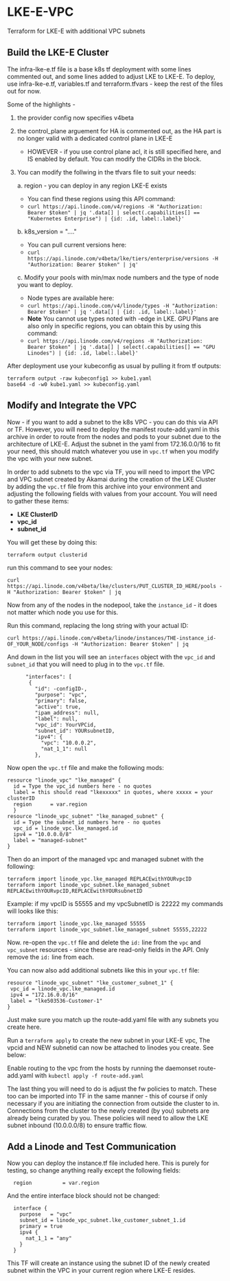 # LKE-E-VPC
Terraform for LKE-E with additional VPC subnets

## Build the LKE-E Cluster
The infra-lke-e.tf file is a base k8s tf deployment with some lines commented out, and some lines added to adjust LKE to LKE-E. To deploy, use infra-lke-e.tf, variables.tf and terraform.tfvars - keep the rest of the files out for now.

Some of the highlights - 
1. the provider config now specifies v4beta
2. the control_plane arguement for HA is commented out, as the HA part is no longer valid with a dedicated control plane in LKE-E
   - HOWEVER - if you use control plane acl, it is still specified here, and IS enabled by default. You can modify the CIDRs in the block.
3. You can modify the follwing in the tfvars file to suit your needs:

   a. region - you can deploy in any region LKE-E exists
     - You can find these regions using this API command:
     - `curl https://api.linode.com/v4/regions -H "Authorization: Bearer $token" | jq '.data[] | select(.capabilities[] == "Kubernetes Enterprise") | {id: .id, label:.label}' `
   
   b. k8s_version = "...."
   - You can pull current versions here:
   - `curl https://api.linode.com/v4beta/lke/tiers/enterprise/versions -H "Authorization: Bearer $token" | jq'`
     
   c. Modify your pools with min/max node numbers and the type of node you want to deploy.
   - Node types are available here:
   - `curl https://api.linode.com/v4/linode/types -H "Authorization: Bearer $token" | jq '.data[] | {id: .id, label:.label}'`
   - **Note** You cannot use types noted with -edge in LKE. GPU Plans are also only in specific regions, you can obtain this by using this command:
   - `curl https://api.linode.com/v4/regions -H "Authorization: Bearer $token" | jq '.data[] | select(.capabilities[] == "GPU Linodes") | {id: .id, label:.label}' `
     
After deployment use your kubeconfig as usual by pulling it from tf outputs:
```
terraform output -raw kubeconfig1 >> kube1.yaml
base64 -d -w0 kube1.yaml >> kubeconfig.yaml
```
## Modify and Integrate the VPC
Now - if you want to add a subnet to the k8s VPC - you can do this via API or TF. However, you will need to deploy the manifest route-add.yaml in this archive in order to route from the nodes and pods to your subnet due to the architecture of LKE-E. Adjust the subnet in the yaml from 172.16.0.0/16 to fit your need, this should match whatever you use in `vpc.tf` when you modify the vpc with your new subnet.

In order to add subnets to the vpc via TF, you will need to import the VPC and VPC subnet created by Akamai during the creation of the LKE Cluster by adding the `vpc.tf` file from this archive into your environment and adjusting the following fields with values from your account. You will need to gather these items:
 - **LKE ClusterID**
 - **vpc_id**
 - **subnet_id**
   
  You will get these by doing this:
 ```
 terraform output clusterid
```
 run this command to see your nodes:
 ```
 curl https://api.linode.com/v4beta/lke/clusters/PUT_CLUSTER_ID_HERE/pools -H "Authorization: Bearer $token" | jq
```
Now from any of the nodes in the nodepool, take the `instance_id` - it does not matter which node you use for this.

Run this command, replacing the long string with your actual ID:
```
curl https://api.linode.com/v4beta/linode/instances/THE-instance_id-OF_YOUR_NODE/configs -H "Authorization: Bearer $token" | jq
```
And down in the list you will see an `interfaces` object with the `vpc_id` and `subnet_id` that you will need to plug in to the `vpc.tf` file.
 ```
       "interfaces": [
        {
          "id": -configID-,
          "purpose": "vpc",
          "primary": false,
          "active": true,
          "ipam_address": null,
          "label": null,
          "vpc_id": YourVPCid,
          "subnet_id": YOURsubnetID,
          "ipv4": {
            "vpc": "10.0.0.2",
            "nat_1_1": null
          },
 ```
Now open the `vpc.tf` file and make the following mods:
```
resource "linode_vpc" "lke_managed" {
  id = Type the vpc_id numbers here - no quotes
  label = this should read "lkexxxxx" in quotes, where xxxxx = your clusterID 
  region      = var.region
  }
resource "linode_vpc_subnet" "lke_managed_subnet" {
  id = Type the subnet_id numbers here - no quotes
  vpc_id = linode_vpc.lke_managed.id
  ipv4 = "10.0.0.0/8" 
  label = "managed-subnet"
}
```

Then do an import of the managed vpc and managed subnet with the following:
```
terraform import linode_vpc.lke_managed REPLACEwithYOURvpcID
terraform import linode_vpc_subnet.lke_managed_subnet REPLACEwithYOURvpcID,REPLACEwithYOURsubnetID
```
Example: if my vpcID is 55555 and my vpcSubnetID is 22222 my commands will looks like this:
```
terraform import linode_vpc.lke_managed 55555
terraform import linode_vpc_subnet.lke_managed_subnet 55555,22222
```
Now. re-open the `vpc.tf` file and delete the `id:` line from the `vpc` and `vpc_subnet` resources - since these are read-only fields in the API. Only remove the `id:` line from each.

You can now also add additional subnets like this in your `vpc.tf` file:
 ```
 resource "linode_vpc_subnet" "lke_customer_subnet_1" {
  vpc_id = linode_vpc.lke_managed.id
  ipv4 = "172.16.0.0/16" 
  label = "lke503536-Customer-1"
}
```
Just make sure you match up the route-add.yaml file with any subnets you create here. 
 
Run a `terraform apply` to create the new subnet in your LKE-E vpc, The vpcid and NEW subnetid can now be attached to linodes you create. See below:

Enable routing to the vpc from the hosts by running the daemonset route-add.yaml with `kubectl apply -f route-add.yaml`

The last thing you will need to do is adjust the fw policies to match. These too can be imported into TF in the same manner - this of course if only necessary if you are initiating the connection from outside the cluster to in. Connections from the cluster to the newly created (by you) subnets are already being curated by you. These policies will need to allow the LKE subnet inbound (10.0.0.0/8) to ensure traffic flow.

## Add a Linode and Test Communication
Now you can deploy the instance.tf file included here. This is purely for testing, so change anything really except the following fields:
```
  region          = var.region
```
And the entire interface block should not be changed:
```
  interface {
    purpose   = "vpc"
    subnet_id = linode_vpc_subnet.lke_customer_subnet_1.id
    primary = true
    ipv4 {
      nat_1_1 = "any"
    }
  }
```
This TF will create an instance using the subnet ID of the newly created subnet within the VPC in your current region where LKE-E resides.
